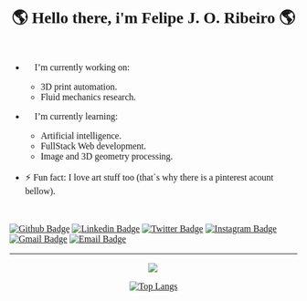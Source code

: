 <h1 align="center" style="font-family: 'Times', sans-serif;">🌎 Hello there, i'm Felipe J. O. Ribeiro 🌎 </h1>

<div style="font-size:1rem;display: flex;flex-direction: column; align-items:center;justify-content: center;font-family: 'Times', sans-serif;">

- 👨 I’m currently working on:
  - 3D print automation.
  - Fluid mechanics research.
  
- 👶 I’m currently learning:
  - Artificial intelligence.
  - FullStack Web development.
  - Image and 3D geometry processing. 
  
- ⚡ Fun fact: I love art stuff too (that`s why there is a pinterest acount bellow).
<div>

[![Github Badge](https://img.shields.io/badge/-Github-000?style=flat-square&logo=Github&logoColor=white&link=https://github.com/eduardoerror)](https://github.com/eduardoerror)
[![Linkedin Badge](https://img.shields.io/badge/-LinkedIn-blue?style=flat-square&logo=Linkedin&logoColor=white&link=https://https://www.linkedin.com/in/eduardo-amaro-maciel-25b808187/)](https://www.linkedin.com/in/eduardo-amaro-maciel-25b808187/)
[![Twitter Badge](https://img.shields.io/badge/-Twitter-1ca0f1?style=flat-square&labelColor=1ca0f1&logo=twitter&logoColor=white&link=https://https://twitter.com/EduardoAmaroMa1)](https://twitter.com/EduardoAmaroMa1)
[![Instagram Badge](https://img.shields.io/badge/-Instagram-C13584?style=flat-quare&labelColor=C13584&logo=instagram&logoColor=white&link=https://https://www.instagram.com/eduamaro.m/)](https://www.instagram.com/eduamaro.m/)
[![Gmail Badge](https://img.shields.io/badge/-Gmail-c14438?style=flat-square&logo=Gmail&logoColor=white&link=mailto:eduardo.amaro164@gmail.com)](mailto:eduardo.amaro164@gmail.com)
[![Email Badge](https://img.shields.io/badge/-Email-3ABFE6?style=flat-square&logo=minutemailer&logoColor=white&link=mailto:eduardo.maciel@edu.univali.br)](mailto:eduardo.maciel@edu.univali.br)

---

<div style="display: flex;flex-direction: column; align-items:center;justify-content: center;">

<a href="https://github.com/anuraghazra/github-readme-stats">
  <img align="left" src="https://github-readme-stats.vercel.app/api?username=feliperibeiroufu&show_icons=true&hide_border=true&count_private=true&hide=prs,issues" />
</a>

[![Top Langs](https://github-readme-stats.vercel.app/api/top-langs/?username=feliperibeiroufu&count_private=true&layout=compact)](https://github.com/anuraghazra/github-readme-stats)

</div>



